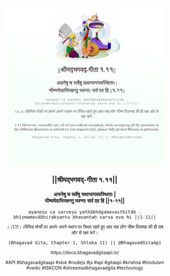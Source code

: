 <img src="../../asset/BG_1_11.png"/>
<center><h2>||श्रीमद्‍भगवद्‍-गीता १.११||</h2>
<h3>अयनेषु च सर्वेषु यथाभागमवस्थिताः |<br/>भीष्ममेवाभिरक्षन्तु भवन्तः सर्व एव हि ||१-११||</h3>
<pre>ayaneṣu ca sarveṣu yathābhāgamavasthitāḥ .<br/>bhīṣmamevābhirakṣantu bhavantaḥ sarva eva hi ||1-11||</pre>
<p>।।1.11।।विभिन्न मोर्चों पर अपने-अपने स्थान पर स्थित रहते हुए आप सब लोग भीष्म पितामह की ही सब ओर से रक्षा करें।</p>
<pre>(Bhagavad Gita, Chapter 1, Shloka 11) || @BhagavadGitaApi</pre><p>https://docs.bhagavadgitaapi.in/</p><p>#API #bhagavadgitaapi #slok #nodejs #js #api #gitaapi #krishna #hinduism #vedic #ISKCON #shreemadbhagavadgita #technology</p></center>